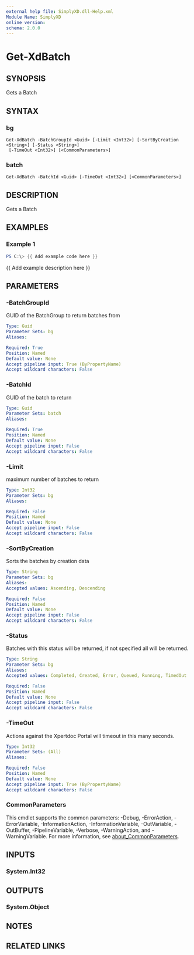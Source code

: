```yaml
---
external help file: SimplyXD.dll-Help.xml
Module Name: SimplyXD
online version:
schema: 2.0.0
---
```


# Get-XdBatch

## SYNOPSIS
Gets a Batch

## SYNTAX

### bg
```
Get-XdBatch -BatchGroupId <Guid> [-Limit <Int32>] [-SortByCreation <String>] [-Status <String>]
 [-TimeOut <Int32>] [<CommonParameters>]
```

### batch
```
Get-XdBatch -BatchId <Guid> [-TimeOut <Int32>] [<CommonParameters>]
```

## DESCRIPTION
Gets a Batch

## EXAMPLES

### Example 1
```powershell
PS C:\> {{ Add example code here }}
```

{{ Add example description here }}

## PARAMETERS

### -BatchGroupId
GUID of the BatchGroup to return batches from

```yaml
Type: Guid
Parameter Sets: bg
Aliases:

Required: True
Position: Named
Default value: None
Accept pipeline input: True (ByPropertyName)
Accept wildcard characters: False
```

### -BatchId
GUID of the batch to return

```yaml
Type: Guid
Parameter Sets: batch
Aliases:

Required: True
Position: Named
Default value: None
Accept pipeline input: False
Accept wildcard characters: False
```

### -Limit
maximum number of batches to return

```yaml
Type: Int32
Parameter Sets: bg
Aliases:

Required: False
Position: Named
Default value: None
Accept pipeline input: False
Accept wildcard characters: False
```

### -SortByCreation
Sorts the batches by creation data

```yaml
Type: String
Parameter Sets: bg
Aliases:
Accepted values: Ascending, Descending

Required: False
Position: Named
Default value: None
Accept pipeline input: False
Accept wildcard characters: False
```

### -Status
Batches with this status will be returned, if not specified all will be returned.

```yaml
Type: String
Parameter Sets: bg
Aliases:
Accepted values: Completed, Created, Error, Queued, Running, TimedOut

Required: False
Position: Named
Default value: None
Accept pipeline input: False
Accept wildcard characters: False
```

### -TimeOut
Actions against the Xpertdoc Portal will timeout in this many seconds.

```yaml
Type: Int32
Parameter Sets: (All)
Aliases:

Required: False
Position: Named
Default value: None
Accept pipeline input: True (ByPropertyName)
Accept wildcard characters: False
```

### CommonParameters
This cmdlet supports the common parameters: -Debug, -ErrorAction, -ErrorVariable, -InformationAction, -InformationVariable, -OutVariable, -OutBuffer, -PipelineVariable, -Verbose, -WarningAction, and -WarningVariable. For more information, see [about_CommonParameters](http://go.microsoft.com/fwlink/?LinkID=113216).

## INPUTS

### System.Int32

## OUTPUTS

### System.Object
## NOTES

## RELATED LINKS

